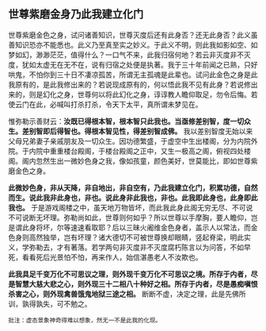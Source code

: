 ## 世尊紫磨金身乃此我建立化门

世尊紫磨金色之身，试问诸善知识，世尊灭度后还有此身否？还无此身否？此义虽善知识恐亦不能悉也。此义乃至真至实之妙义。于此义不明，则此我如影如空、如梦如幻，渺渺茫茫，值得什么？一口气不来，此我归宿何地？若云非灭度非不灭度，犹如太虚无在无不在，说有归宿之处便是执著。我于三十年前闻之已熟，只好哄鬼，不怕你到三十日不凄凉孤苦，所谓无主孤魂是此辈也。试问此金色之身是此我原有的，是此我修出来的？若说现成原有的，何以悟此我不见有此身？若说修出来的，则是幻化之身，世尊何以将此幻化之身，谆谆教人瞻仰取足，勿令后悔。若使云门在此，必喊叫打杀打杀，令天下太平，真所谓未梦见在。

惟弥勒示善财云：__汝既已得根本智，根本智只此我也。当亟修差别智，度一切众生。差别智即后得智也。得根本智见性，得差别智成佛。__ 我以差别智度无始以来父母兄弟妻子亲戚朋友及一切众生。因功德繁盛，于虚空中生出楼阁，分为内院外院。于内院中重重楼台殿阁，于楼台殿阁之正中，又生一极高之阁，俯视四处楼阁。阁内忽然生出一微妙色身之我，像如孩童，颜色美好，世莫能比，即如世尊紫磨金色之身。

__此微妙色身，非从天降，非自地出，非自空有，乃此我建立化门，积累功德，自然而生。说此我非此身也，非也。说此身非此我也，非也。此我即此身也，此身即此我也。__ 于是游戏阁楼之中，虽天地万物皆坏，而此我此身此阁无穷无尽、不可说不可说断无坏理。弥勒尚如此，世尊则何如乎？所以世尊以手摩胸，要人瞻仰，岂是谓此身将坏，尔等速速看取耶？后以三昧火阇维金色身者，盖示人以常法，而金色身则高然独举，岂有坏理？诸大德切不可被世尊换却眼睛，竖起脊梁，明此实义，学弥勒去，才有著落。若学两句非灭度非不灭度腐朽陈言以为问答，不如早死，看看死后光景怕不怕，再来作人，始信湛愚老人不汝欺也。

__此我具足千变万化不可思议之理，则外现千变万化不可思议之境。所存于内者，尽是智慧大慈大悲之心，则外现三十二相八十种好之相。所存于内者，尽是愚痴嗔恨杀害之心，则外现禽兽饿鬼地狱三途之相。__ 断断不虚，决定之理，此是先佛所训，孰得孰失，可不勉之。

```xu
批注：虚态景象神奇得难以想象，然无一不是此我的化现。
```
